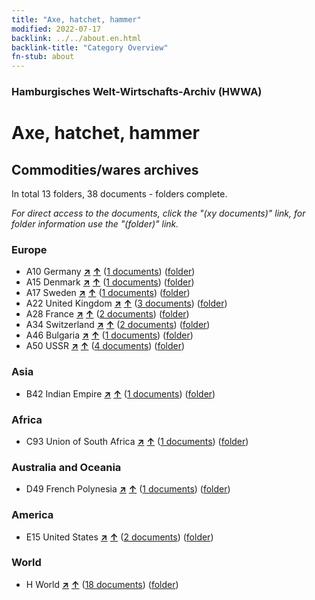 ```yaml
---
title: "Axe, hatchet, hammer"
modified: 2022-07-17
backlink: ../../about.en.html
backlink-title: "Category Overview"
fn-stub: about
---
```


### Hamburgisches Welt-Wirtschafts-Archiv (HWWA)

# Axe, hatchet, hammer&#160; 







## Commodities/wares archives





In total 13 folders, 38 documents - folders complete.

_For direct access to the documents, click the "(xy documents)" link, for folder information use the "(folder)" link._



### Europe

- A10 Germany [**&nearr;**](../../../geo/i/126128/about.en.html "Germany (all folders)") [**&uarr;**](../../../geo/about.en.html#A10 "Country category system") (<a href="https://pm20.zbw.eu/iiifview/folder/wa/141947,126128" title="about: Axe, hatchet, hammer : Germany" target="_blank">1 documents</a>) ([folder](../../../../folder/wa/1419xx/141947/1261xx/126128/about.en.html))
- A15 Denmark [**&nearr;**](../../../geo/i/141739/about.en.html "Denmark (all folders)") [**&uarr;**](../../../geo/about.en.html#A15 "Country category system") (<a href="https://pm20.zbw.eu/iiifview/folder/wa/141947,141739" title="about: Axe, hatchet, hammer : Denmark" target="_blank">1 documents</a>) ([folder](../../../../folder/wa/1419xx/141947/1417xx/141739/about.en.html))
- A17 Sweden [**&nearr;**](../../../geo/i/140968/about.en.html "Sweden (all folders)") [**&uarr;**](../../../geo/about.en.html#A17 "Country category system") (<a href="https://pm20.zbw.eu/iiifview/folder/wa/141947,140968" title="about: Axe, hatchet, hammer : Sweden" target="_blank">1 documents</a>) ([folder](../../../../folder/wa/1419xx/141947/1409xx/140968/about.en.html))
- A22 United Kingdom [**&nearr;**](../../../geo/i/140974/about.en.html "United Kingdom (all folders)") [**&uarr;**](../../../geo/about.en.html#A22 "Country category system") (<a href="https://pm20.zbw.eu/iiifview/folder/wa/141947,140974" title="about: Axe, hatchet, hammer : United Kingdom" target="_blank">3 documents</a>) ([folder](../../../../folder/wa/1419xx/141947/1409xx/140974/about.en.html))
- A28 France [**&nearr;**](../../../geo/i/140982/about.en.html "France (all folders)") [**&uarr;**](../../../geo/about.en.html#A28 "Country category system") (<a href="https://pm20.zbw.eu/iiifview/folder/wa/141947,140982" title="about: Axe, hatchet, hammer : France" target="_blank">2 documents</a>) ([folder](../../../../folder/wa/1419xx/141947/1409xx/140982/about.en.html))
- A34 Switzerland [**&nearr;**](../../../geo/i/141007/about.en.html "Switzerland (all folders)") [**&uarr;**](../../../geo/about.en.html#A34 "Country category system") (<a href="https://pm20.zbw.eu/iiifview/folder/wa/141947,141007" title="about: Axe, hatchet, hammer : Switzerland" target="_blank">2 documents</a>) ([folder](../../../../folder/wa/1419xx/141947/1410xx/141007/about.en.html))
- A46 Bulgaria [**&nearr;**](../../../geo/i/141039/about.en.html "Bulgaria (all folders)") [**&uarr;**](../../../geo/about.en.html#A46 "Country category system") (<a href="https://pm20.zbw.eu/iiifview/folder/wa/141947,141039" title="about: Axe, hatchet, hammer : Bulgaria" target="_blank">1 documents</a>) ([folder](../../../../folder/wa/1419xx/141947/1410xx/141039/about.en.html))
- A50 USSR [**&nearr;**](../../../geo/i/141043/about.en.html "USSR (all folders)") [**&uarr;**](../../../geo/about.en.html#A50 "Country category system") (<a href="https://pm20.zbw.eu/iiifview/folder/wa/141947,141043" title="about: Axe, hatchet, hammer : USSR" target="_blank">4 documents</a>) ([folder](../../../../folder/wa/1419xx/141947/1410xx/141043/about.en.html))

### Asia

- B42 Indian Empire [**&nearr;**](../../../geo/i/141189/about.en.html "Indian Empire (all folders)") [**&uarr;**](../../../geo/about.en.html#B42 "Country category system") (<a href="https://pm20.zbw.eu/iiifview/folder/wa/141947,141189" title="about: Axe, hatchet, hammer : Indian Empire" target="_blank">1 documents</a>) ([folder](../../../../folder/wa/1419xx/141947/1411xx/141189/about.en.html))

### Africa

- C93 Union of South Africa [**&nearr;**](../../../geo/i/141454/about.en.html "Union of South Africa (all folders)") [**&uarr;**](../../../geo/about.en.html#C93 "Country category system") (<a href="https://pm20.zbw.eu/iiifview/folder/wa/141947,141454" title="about: Axe, hatchet, hammer : Union of South Africa" target="_blank">1 documents</a>) ([folder](../../../../folder/wa/1419xx/141947/1414xx/141454/about.en.html))

### Australia and Oceania

- D49 French Polynesia [**&nearr;**](../../../geo/i/141627/about.en.html "French Polynesia (all folders)") [**&uarr;**](../../../geo/about.en.html#D49 "Country category system") (<a href="https://pm20.zbw.eu/iiifview/folder/wa/141947,141627" title="about: Axe, hatchet, hammer : French Polynesia" target="_blank">1 documents</a>) ([folder](../../../../folder/wa/1419xx/141947/1416xx/141627/about.en.html))

### America

- E15 United States [**&nearr;**](../../../geo/i/141653/about.en.html "United States (all folders)") [**&uarr;**](../../../geo/about.en.html#E15 "Country category system") (<a href="https://pm20.zbw.eu/iiifview/folder/wa/141947,141653" title="about: Axe, hatchet, hammer : United States" target="_blank">2 documents</a>) ([folder](../../../../folder/wa/1419xx/141947/1416xx/141653/about.en.html))

### World

- H World [**&nearr;**](../../../geo/i/141728/about.en.html "World (all folders)") [**&uarr;**](../../../geo/about.en.html#H "Country category system") (<a href="https://pm20.zbw.eu/iiifview/folder/wa/141947,141728" title="about: Axe, hatchet, hammer : World" target="_blank">18 documents</a>) ([folder](../../../../folder/wa/1419xx/141947/1417xx/141728/about.en.html))








